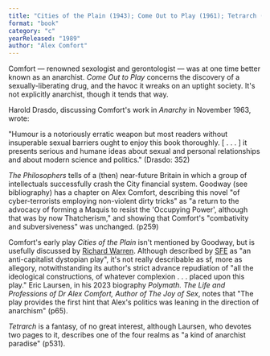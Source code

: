 ```yaml
---
title: "Cities of the Plain (1943); Come Out to Play (1961); Tetrarch (1980); The Philosophers (1989)"
format: "book"
category: "c"
yearReleased: "1989"
author: "Alex Comfort"
---
```


Comfort — renowned sexologist and gerontologist — was at one time better known as an anarchist. _Come Out to Play_ concerns the discovery of a sexually-liberating drug, and the havoc it wreaks on an uptight society. It's not explicitly anarchist, though it tends that way.

Harold Drasdo, discussing Comfort's work in _Anarchy_ in November 1963, wrote:

"Humour is a notoriously erratic weapon but most readers without insuperable sexual barriers ought to enjoy this book thoroughly. [ . . . ] it presents serious and humane ideas about sexual and personal relationships and about modern science and politics." (Drasdo: 352)

_The Philosophers_ tells of a (then) near-future Britain in which a group of intellectuals successfully crash the City financial system. Goodway (see bibliography) has a chapter on Alex Comfort, describing this novel "of cyber-terrorists employing non-violent dirty tricks" as "a return to the advocacy of forming a Maquis to resist the 'Occupying Power', although that was by now Thatcherism," and showing that Comfort's "combativity and subversiveness" was unchanged. (p259)

Comfort's early play _Cities of the Plain_ isn't mentioned by Goodway, but is usefully discussed by <a href="https://richardawarren.wordpress.com/tag/anarchism/">Richard Warren</a>. Although described by <a href="https://sf-encyclopedia.com/entry/comfort_alex">SFE</a> as "an anti-capitalist dystopian play", it's not really describable as sf, more as allegory, notwithstanding its author's strict advance repudiation of "all the ideological constructions, of whatever complexion . . . placed upon this play." Eric Laursen, in his 2023 biography _Polymath. The Life and Professions of Dr Alex Comfort, Author of The Joy of Sex_, notes that "The play provides the first hint that Alex's politics was leaning in the direction of anarchism" (p65).

_Tetrarch_ is a fantasy, of no great interest, although Laursen, who devotes two pages to it, describes one of the four realms as "a kind of anarchist paradise" (p531).

